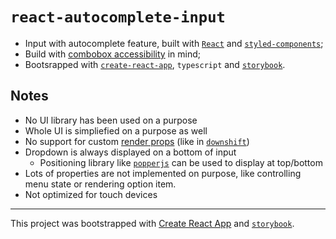 # `react-autocomplete-input`

- Input with autocomplete feature, built with [`React`](https://reactjs.org/) and [`styled-components`](https://styled-components.com/);
- Build with [combobox accessibility](https://www.w3.org/TR/wai-aria-practices/examples/combobox/aria1.1pattern/listbox-combo.html) in mind;
- Bootsrapped with [`create-react-app`](https://github.com/facebook/create-react-app), `typescript` and [`storybook`](https://github.com/storybookjs/storybook).

## Notes

- No UI library has been used on a purpose
- Whole UI is simpliefied on a purpose as well
- No support for custom [render props](https://cdb.reacttraining.com/use-a-render-prop-50de598f11ce?gi=c13ea35cde72) (like in [`downshift`](https://github.com/downshift-js/downshift))
- Dropdown is always displayed on a bottom of input
  - Positioning library like [`popperjs`](https://github.com/popperjs/popper-core) can be used to display at top/bottom
- Lots of properties are not implemented on purpose, like controlling menu state or rendering option item.
- Not optimized for touch devices

---

This project was bootstrapped with [Create React App](https://github.com/facebook/create-react-app) and [`storybook`](https://github.com/storybookjs/storybook).
